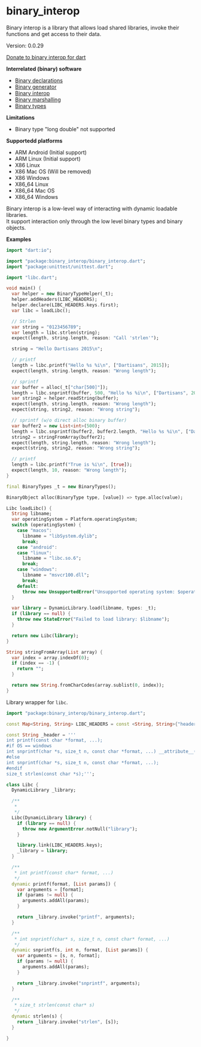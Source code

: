 binary_interop
=====

Binary interop is a library that allows load shared libraries, invoke their functions and get access to their data.

Version: 0.0.29

[Donate to binary interop for dart](https://www.paypal.com/cgi-bin/webscr?cmd=_donations&business=binary.dart@gmail.com&item_name=binary.interop.for.dart&currency_code=USD)

**Interrelated (binary) software**

- [Binary declarations](https://pub.dartlang.org/packages/binary_declarations)
- [Binary generator](https://pub.dartlang.org/packages/binary_generator)
- [Binary interop](https://pub.dartlang.org/packages/binary_interop)
- [Binary marshalling](https://pub.dartlang.org/packages/binary_marshalling)
- [Binary types](https://pub.dartlang.org/packages/binary_types)

**Limitations**

- Binary type "long double" not supported

**Supportedd platforms**

- ARM Android (Initial support)
- ARM Linux (Initial support)
- X86 Linux
- X86 Mac OS (Will be removed)
- X86 Windows
- X86_64 Linux
- X86_64 Mac OS
- X86_64 Windows

Binary interop is a low-level way of interacting with dynamic loadable libraries.  
It support interaction only through the low level binary types and binary objects.

**Examples**

```dart
import "dart:io";

import "package:binary_interop/binary_interop.dart";
import "package:unittest/unittest.dart";

import "libc.dart";

void main() {
  var helper = new BinaryTypeHelper(_t);
  helper.addHeaders(LIBC_HEADERS);
  helper.declare(LIBC_HEADERS.keys.first);
  var libc = loadLibc();

  // Strlen
  var string = "0123456789";
  var length = libc.strlen(string);
  expect(length, string.length, reason: "Call 'strlen'");

  string = "Hello Dartisans 2015\n";

  // printf
  length = libc.printf("Hello %s %i\n", ["Dartisans", 2015]);
  expect(length, string.length, reason: "Wrong length");

  // sprintf
  var buffer = alloc(_t["char[500]"]);
  length = libc.snprintf(buffer, 500, "Hello %s %i\n", ["Dartisans", 2015]);
  var string2 = helper.readString(buffer);
  expect(length, string.length, reason: "Wrong length");
  expect(string, string2, reason: "Wrong string");

  // sprintf (w/o direct alloc binary buffer)
  var buffer2 = new List<int>(500);
  length = libc.snprintf(buffer2, buffer2.length, "Hello %s %i\n", ["Dartisans", 2015]);
  string2 = stringFromArray(buffer2);
  expect(length, string.length, reason: "Wrong length");
  expect(string, string2, reason: "Wrong string");

  // printf
  length = libc.printf("True is %i\n", [true]);
  expect(length, 10, reason: "Wrong length");
}

final BinaryTypes _t = new BinaryTypes();

BinaryObject alloc(BinaryType type, [value]) => type.alloc(value);

Libc loadLibc() {
  String libname;
  var operatingSystem = Platform.operatingSystem;
  switch (operatingSystem) {
    case "macos":
      libname = "libSystem.dylib";
      break;
    case "android":
    case "linux":
      libname = "libc.so.6";
      break;
    case "windows":
      libname = "msvcr100.dll";
      break;
    default:
      throw new UnsupportedError("Unsupported operating system: $operatingSystem");
  }

  var library = DynamicLibrary.load(libname, types: _t);
  if (library == null) {
    throw new StateError("Failed to load library: $libname");
  }

  return new Libc(library);
}

String stringFromArray(List array) {
  var index = array.indexOf(0);
  if (index == -1) {
    return "";
  }

  return new String.fromCharCodes(array.sublist(0, index));
}

```

Library wrapper for `libc`.

```dart
import "package:binary_interop/binary_interop.dart";

const Map<String, String> LIBC_HEADERS = const <String, String>{"header.h": _header};

const String _header = '''
int printf(const char *format, ...);
#if OS == windows
int snprintf(char *s, size_t n, const char *format, ...) __attribute__((alias(_sprintf_p)));
#else
int snprintf(char *s, size_t n, const char *format, ...);
#endif
size_t strlen(const char *s);''';

class Libc {
  DynamicLibrary _library;

  /**
   *
   */
  Libc(DynamicLibrary library) {
    if (library == null) {
      throw new ArgumentError.notNull("library");
    }

    library.link(LIBC_HEADERS.keys);
    _library = library;
  }

  /**
   * int printf(const char* format, ...)
   */
  dynamic printf(format, [List params]) {
    var arguments = [format];
    if (params != null) {
      arguments.addAll(params);
    }

    return _library.invoke("printf", arguments);
  }

  /**
   * int snprintf(char* s, size_t n, const char* format, ...)
   */
  dynamic snprintf(s, int n, format, [List params]) {
    var arguments = [s, n, format];
    if (params != null) {
      arguments.addAll(params);
    }

    return _library.invoke("snprintf", arguments);
  }

  /**
   * size_t strlen(const char* s)
   */
  dynamic strlen(s) {
    return _library.invoke("strlen", [s]);
  }

}


```
